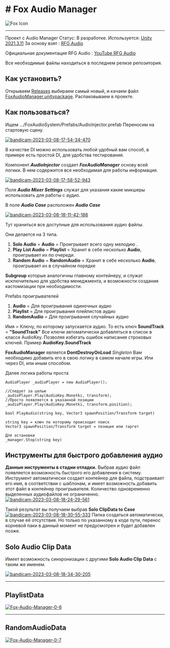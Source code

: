 ﻿


# # Fox Audio Manager
![Fox Icon](https://i.ibb.co/br7SPBG/q3866-Ct-SP28.jpg)
______________________
Проект с Audio Manager
Статус: В разработке.
Используется: [Unity 2021.3.11](https://unity3d.com/unity/whats-new/2021.3.11)
За основу взят : [RFG Audio](https://github.com/retro-fall-games/rfg-audio)

Официальная документация RFG Audio : [YouTube RFG Audio](https://www.youtube.com/watch?v=Qv9bM2KaRTY&list=PLpnpTHaLzeNWMW916duN_e_Y3AWG6-tdG)

Все необходимые файлы находиться в последнем релизе репозитория.

## Как установить?

Открываем  [Releases](https://github.com/IRecsRu/Fox-Audio/releases)  выбираем самый новый, и качаем файл [FoxAudioManager.unitypackage](https://github.com/IRecsRu/Fox-Audio/releases/tag/Main). Распаковываем в проекте.

## Как пользоваться?

Ищем  .../FoxAudioSystem/Prefabs/AudioInjector.prefab
Переносим на стартовую сцену.

<a href="https://imgbb.com/"><img src="https://i.ibb.co/h97PSHx/bandicam-2023-03-08-17-54-34-470.jpg" alt="bandicam-2023-03-08-17-54-34-470" border="0"></a>

В качестве DI можно использовать любой удобный вам способ, в примере есть простой DI, для удобства тестирования.

Компонент  ***AudioInjector***  создает ***FoxAudioManager*** основу всей логики. В нем содержится вся необходимая для работы информация.

<a href="https://imgbb.com/"><img src="https://i.ibb.co/DQ3Kz6Y/bandicam-2023-03-08-17-58-52-943.jpg" alt="bandicam-2023-03-08-17-58-52-943" border="0"></a>

Поля ***Audio Mixer Settings*** служат для указания какие микшеры использовать для работы с аудио. 

В поле ***Audio Case*** расположен ***Audio Case***

<a href="https://ibb.co/qnpBPkr"><img src="https://i.ibb.co/8B9MS67/bandicam-2023-03-08-18-11-42-186.jpg" alt="bandicam-2023-03-08-18-11-42-186" border="0"></a>

Тут храниться все доступные для использования аудио файлы.

Они делается на 3 типа.

 1. **Solo Audio** =  **Audio** = Проигрывает всего одну мелодию .   
 3. **Play List Audio** = **Playlist** = Хранит в себе несколько **Audio**, проигрывает их по очереди.    
 4. **Random Audio** = **RandomAudio** = Хранит в себе несколько **Audio**, проигрывает их в случайном порядке
 
 **Subgroup** которые аналогичны главному контейнеру, и служат исключительно для удобства менеджмента, и возможности создания кастомизации при необходимости.
 
 Prefabs проигрывателей 
 
 1. **Audio** = Для проигрывания одиночных аудио
 2. **Playlist** = Для проигрывания плейлистов аудио
 3. **RandomAudio** = Для проигрывания случайных аудио

Имя = Ключу, по которому запускается аудио.
То есть ключ **SoundTrack** = **"SoundTrack"**
Все ключи автоматически добавляться в список в классе AudioKey.
Позволяя избегать ошибок написания строковых ключей.
Пример  **AudioKey.SoundTrack**

**FoxAudioManager** является **DontDestroyOnLoad** _Singleton_
Вам необходимо добавить его в свою логику в самом начале игры.
Или через DI, или иным способом.

Далее логика работы проста 

```
AudioPlayer _audioPlayer = new AudioPlayer();

//Следует за целью
_audioPlayer.Play(AudioKey.Monetki, transform);
//Просто появляется в указанной позиции
_audioPlayer.Play(AudioKey.Monetki, transform.position);

bool PlayAudio(string key, Vector3 spawnPosition/Transform target)

string key = ключ по которому происходит поиск
Vector3 spawnPosition/Transform target = позиция или таргет

Для остановки 
_manager.Stop(string key)
```
## Инструменты для быстрого добавления аудио
**Данные инструменты в стадии отладки.**
Выбрав аудио файл появляется возможность быстрого его добавления в систему.  
Инструмент автоматически создает контейнер для файла, подстраивает его имя, в соответствии с шаблонам, и имеет возможность добавить этот файл в контейнер проигрывателя. 
Количество одновременно выделенных аудиофайлов не ограниченно.
<a href="https://ibb.co/zhJK2D0"><img src="https://i.ibb.co/jvR7ws1/bandicam-2023-03-08-18-24-29-561.jpg" alt="bandicam-2023-03-08-18-24-29-561" border="0"></a>

Такой результат вы получаем выбрав **Solo ClipData to Case**
<a href="https://ibb.co/ZJshTKQ"><img src="https://i.ibb.co/GJwVPkZ/bandicam-2023-03-08-18-30-55-333.jpg" alt="bandicam-2023-03-08-18-30-55-333" border="0"></a>
Папка создаться автоматически, в случае её отсутствия.
Но только по указанному в коде пути, перенос корневой паки в данный момент не предусмотрен и будет добавлен позже.


**Solo Audio Clip Data**
-
Имеет возможность синхронизации с другими **Solo Audio Clip Data** с таким же именем.

<a href="https://imgbb.com/"><img src="https://i.ibb.co/Z2gn2PX/bandicam-2023-03-08-18-34-30-205.jpg" alt="bandicam-2023-03-08-18-34-30-205" border="0"></a>
______________________
**PlaylistData**
-
<a href="https://imgbb.com/"><img src="https://i.ibb.co/cQVB5fQ/Fox-Audio-Manager-0-6.png" alt="Fox-Audio-Manager-0-6" border="0"></a>
______________________
**RandomAudioData**
-
<a href="https://imgbb.com/"><img src="https://i.ibb.co/HVHQgxP/Fox-Audio-Manager-0-7.png" alt="Fox-Audio-Manager-0-7" border="0"></a>
